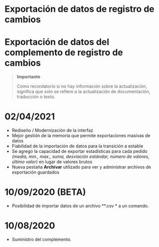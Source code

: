 # Exportación de datos de registro de cambios

# Exportación de datos del complemento de registro de cambios

>**Importante**
>
>Como recordatorio si no hay información sobre la actualización, significa que solo se refiere a la actualización de documentación, traducción o texto.

# 02/04/2021

- Rediseño / Modernización de la interfaz
- Mejor gestión de la memoria que permite exportaciones masivas de datos
- Fiabilidad de la importación de datos para la transición a estable
- Se agregó la capacidad de exportar estadísticas para cada pedido *(media, min., max., suma, desviación estándar, número de valores, último valor)* en lugar de valores brutos
- Nueva pestaña **Archivar** utilizado para ver y administrar archivos de exportación guardados

# 10/09/2020 (BETA)

- Posibilidad de importar datos de un archivo *\*.csv * a un comando.

# 10/08/2020

- Suministro del complemento.
